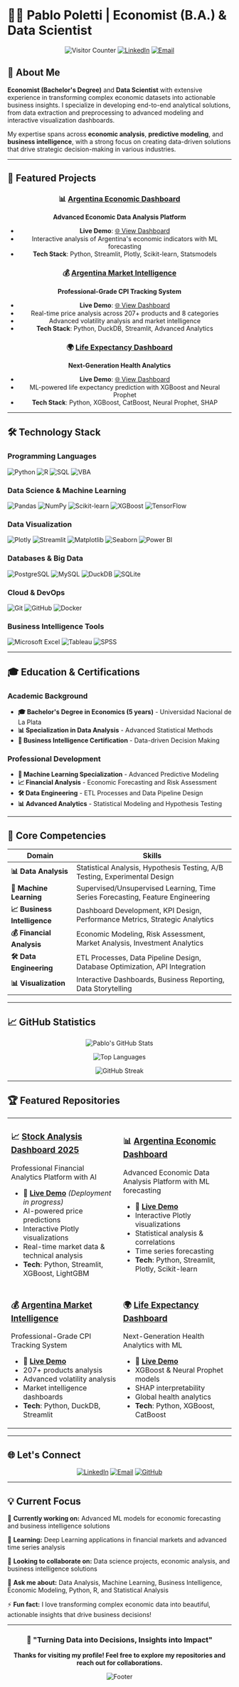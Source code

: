 # 👨‍💻 Pablo Poletti | Economist (B.A.) & Data Scientist

<div align="center">

![Visitor Counter](https://komarev.com/ghpvc/?username=PabloPoletti&label=Profile%20views&color=0e75b6&style=flat)
[![LinkedIn](https://img.shields.io/badge/LinkedIn-Pablo%20Poletti-blue?style=flat&logo=linkedin)](https://www.linkedin.com/in/pablom-poletti/)
[![Email](https://img.shields.io/badge/Email-lic.poletti%40gmail.com-red?style=flat&logo=gmail)](mailto:lic.poletti@gmail.com)

</div>

## 🌟 About Me

**Economist (Bachelor's Degree)** and **Data Scientist** with extensive experience in transforming complex economic datasets into actionable business insights. I specialize in developing end-to-end analytical solutions, from data extraction and preprocessing to advanced modeling and interactive visualization dashboards.

My expertise spans across **economic analysis**, **predictive modeling**, and **business intelligence**, with a strong focus on creating data-driven solutions that drive strategic decision-making in various industries.

---

## 🚀 Featured Projects

<div align="center">

### 📊 [Argentina Economic Dashboard](https://github.com/PabloPoletti/argentina-economic-dashboard)
**Advanced Economic Data Analysis Platform**
- **Live Demo**: [🌐 View Dashboard](https://argentina-economic-dashboard.streamlit.app/)
- Interactive analysis of Argentina's economic indicators with ML forecasting
- **Tech Stack**: Python, Streamlit, Plotly, Scikit-learn, Statsmodels

### 💰 [Argentina Market Intelligence](https://github.com/PabloPoletti/Precios1)
**Professional-Grade CPI Tracking System**
- **Live Demo**: [🌐 View Dashboard](https://argentina-market-intelligence.streamlit.app/)
- Real-time price analysis across 207+ products and 8 categories
- Advanced volatility analysis and market intelligence
- **Tech Stack**: Python, DuckDB, Streamlit, Advanced Analytics

### 🌍 [Life Expectancy Dashboard](https://github.com/PabloPoletti/esperanza-vida-2)
**Next-Generation Health Analytics**
- **Live Demo**: [🌐 View Dashboard](https://life-expectancy-dashboard.streamlit.app/)
- ML-powered life expectancy prediction with XGBoost and Neural Prophet
- **Tech Stack**: Python, XGBoost, CatBoost, Neural Prophet, SHAP

</div>

---

## 🛠️ Technology Stack

### **Programming Languages**
![Python](https://img.shields.io/badge/Python-3776AB?style=for-the-badge&logo=python&logoColor=white)
![R](https://img.shields.io/badge/R-276DC3?style=for-the-badge&logo=r&logoColor=white)
![SQL](https://img.shields.io/badge/SQL-4479A1?style=for-the-badge&logo=mysql&logoColor=white)
![VBA](https://img.shields.io/badge/VBA-217346?style=for-the-badge&logo=microsoft-excel&logoColor=white)

### **Data Science & Machine Learning**
![Pandas](https://img.shields.io/badge/Pandas-150458?style=for-the-badge&logo=pandas&logoColor=white)
![NumPy](https://img.shields.io/badge/NumPy-013243?style=for-the-badge&logo=numpy&logoColor=white)
![Scikit-learn](https://img.shields.io/badge/Scikit--learn-F7931E?style=for-the-badge&logo=scikit-learn&logoColor=white)
![XGBoost](https://img.shields.io/badge/XGBoost-00AEFF?style=for-the-badge&logo=xgboost&logoColor=white)
![TensorFlow](https://img.shields.io/badge/TensorFlow-FF6F00?style=for-the-badge&logo=tensorflow&logoColor=white)

### **Data Visualization**
![Plotly](https://img.shields.io/badge/Plotly-3F4F75?style=for-the-badge&logo=plotly&logoColor=white)
![Streamlit](https://img.shields.io/badge/Streamlit-FF4B4B?style=for-the-badge&logo=streamlit&logoColor=white)
![Matplotlib](https://img.shields.io/badge/Matplotlib-11557c?style=for-the-badge&logo=python&logoColor=white)
![Seaborn](https://img.shields.io/badge/Seaborn-3776AB?style=for-the-badge&logo=python&logoColor=white)
![Power BI](https://img.shields.io/badge/Power%20BI-F2C811?style=for-the-badge&logo=power-bi&logoColor=black)

### **Databases & Big Data**
![PostgreSQL](https://img.shields.io/badge/PostgreSQL-4169E1?style=for-the-badge&logo=postgresql&logoColor=white)
![MySQL](https://img.shields.io/badge/MySQL-4479A1?style=for-the-badge&logo=mysql&logoColor=white)
![DuckDB](https://img.shields.io/badge/DuckDB-FFF000?style=for-the-badge&logo=duckdb&logoColor=black)
![SQLite](https://img.shields.io/badge/SQLite-003B57?style=for-the-badge&logo=sqlite&logoColor=white)

### **Cloud & DevOps**
![Git](https://img.shields.io/badge/Git-F05032?style=for-the-badge&logo=git&logoColor=white)
![GitHub](https://img.shields.io/badge/GitHub-181717?style=for-the-badge&logo=github&logoColor=white)
![Docker](https://img.shields.io/badge/Docker-2496ED?style=for-the-badge&logo=docker&logoColor=white)

### **Business Intelligence Tools**
![Microsoft Excel](https://img.shields.io/badge/Microsoft%20Excel-217346?style=for-the-badge&logo=microsoft-excel&logoColor=white)
![Tableau](https://img.shields.io/badge/Tableau-E97627?style=for-the-badge&logo=tableau&logoColor=white)
![SPSS](https://img.shields.io/badge/SPSS-052FAD?style=for-the-badge&logo=ibm&logoColor=white)

---

## 🎓 Education & Certifications

### **Academic Background**
- **🎓 Bachelor's Degree in Economics (5 years)** - Universidad Nacional de La Plata
- **📊 Specialization in Data Analysis** - Advanced Statistical Methods
- **💼 Business Intelligence Certification** - Data-driven Decision Making

### **Professional Development**
- **🤖 Machine Learning Specialization** - Advanced Predictive Modeling
- **📈 Financial Analysis** - Economic Forecasting and Risk Assessment
- **🛠️ Data Engineering** - ETL Processes and Data Pipeline Design
- **📊 Advanced Analytics** - Statistical Modeling and Hypothesis Testing

---

## 💼 Core Competencies

<div align="center">

| **Domain** | **Skills** |
|------------|------------|
| **📊 Data Analysis** | Statistical Analysis, Hypothesis Testing, A/B Testing, Experimental Design |
| **🤖 Machine Learning** | Supervised/Unsupervised Learning, Time Series Forecasting, Feature Engineering |
| **📈 Business Intelligence** | Dashboard Development, KPI Design, Performance Metrics, Strategic Analytics |
| **💰 Financial Analysis** | Economic Modeling, Risk Assessment, Market Analysis, Investment Analytics |
| **🛠️ Data Engineering** | ETL Processes, Data Pipeline Design, Database Optimization, API Integration |
| **📊 Visualization** | Interactive Dashboards, Business Reporting, Data Storytelling |

</div>

---

## 📈 GitHub Statistics

<div align="center">

![Pablo's GitHub Stats](https://github-readme-stats.vercel.app/api?username=PabloPoletti&show_icons=true&theme=radical&hide_border=true&include_all_commits=true&count_private=true)

![Top Languages](https://github-readme-stats.vercel.app/api/top-langs/?username=PabloPoletti&layout=compact&theme=radical&hide_border=true)

![GitHub Streak](https://github-readme-streak-stats.herokuapp.com/?user=PabloPoletti&theme=radical&hide_border=true)

</div>

---

## 🏆 Featured Repositories

<table>
<tr>
<td width="50%">

### 📈 [Stock Analysis Dashboard 2025](https://github.com/PabloPoletti/Stock-Dashboard-2025)
Professional Financial Analytics Platform with AI
- **🚀 [Live Demo](#)** *(Deployment in progress)*
- AI-powered price predictions
- Interactive Plotly visualizations
- Real-time market data & technical analysis
- **Tech**: Python, Streamlit, XGBoost, LightGBM

</td>
<td width="50%">

### 📊 [Argentina Economic Dashboard](https://github.com/PabloPoletti/argentina-economic-dashboard)
Advanced Economic Data Analysis Platform with ML forecasting
- **🚀 [Live Demo](https://argentina-economic-dashboard.streamlit.app/)**
- Interactive Plotly visualizations
- Statistical analysis & correlations
- Time series forecasting
- **Tech**: Python, Streamlit, Plotly, Scikit-learn

</td>
</tr>
<tr>
<td width="50%">

### 💰 [Argentina Market Intelligence](https://github.com/PabloPoletti/Precios1)
Professional-Grade CPI Tracking System
- **🚀 [Live Demo](https://argentina-market-intelligence.streamlit.app/)**
- 207+ products analysis
- Advanced volatility analysis
- Market intelligence dashboards
- **Tech**: Python, DuckDB, Streamlit

</td>
<td width="50%">

### 🌍 [Life Expectancy Dashboard](https://github.com/PabloPoletti/esperanza-vida-2)
Next-Generation Health Analytics with ML
- **🚀 [Live Demo](https://life-expectancy-dashboard.streamlit.app/)**
- XGBoost & Neural Prophet models
- SHAP interpretability
- Global health analytics
- **Tech**: Python, XGBoost, CatBoost

</td>
</tr>
</table>

---

## 🌐 Let's Connect

<div align="center">

[![LinkedIn](https://img.shields.io/badge/LinkedIn-Pablo%20Poletti-0077B5?style=for-the-badge&logo=linkedin&logoColor=white)](https://www.linkedin.com/in/pablom-poletti/)
[![Email](https://img.shields.io/badge/Email-lic.poletti%40gmail.com-D14836?style=for-the-badge&logo=gmail&logoColor=white)](mailto:lic.poletti@gmail.com)
[![GitHub](https://img.shields.io/badge/GitHub-PabloPoletti-181717?style=for-the-badge&logo=github&logoColor=white)](https://github.com/PabloPoletti)

</div>

---

## 💡 Current Focus

🔭 **Currently working on:** Advanced ML models for economic forecasting and business intelligence solutions

🌱 **Learning:** Deep Learning applications in financial markets and advanced time series analysis

👯 **Looking to collaborate on:** Data science projects, economic analysis, and business intelligence solutions

💬 **Ask me about:** Data Analysis, Machine Learning, Business Intelligence, Economic Modeling, Python, R, and Statistical Analysis

⚡ **Fun fact:** I love transforming complex economic data into beautiful, actionable insights that drive business decisions!

---

<div align="center">

### 🎯 "Turning Data into Decisions, Insights into Impact"

**Thanks for visiting my profile! Feel free to explore my repositories and reach out for collaborations.**

![Footer](https://capsule-render.vercel.app/api?type=waving&color=gradient&height=100&section=footer)

</div>

